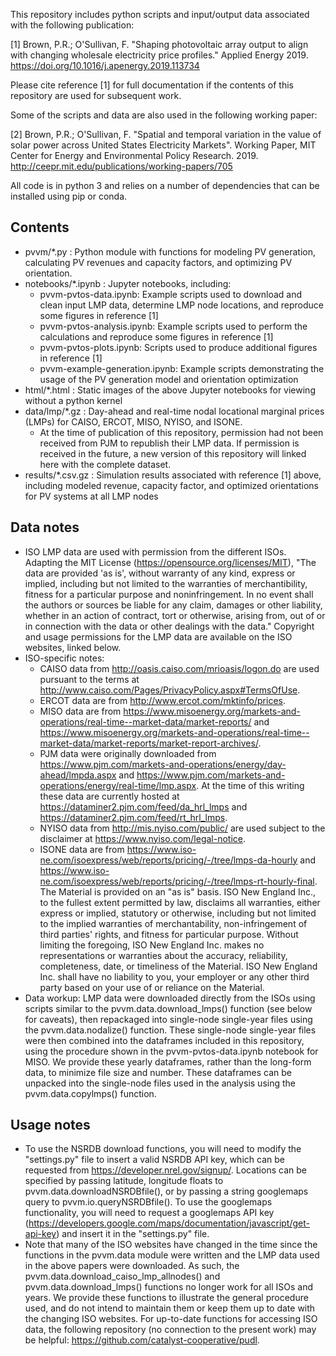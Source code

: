 This repository includes python scripts and input/output data associated with the following publication:

[1] Brown, P.R.; O'Sullivan, F. "Shaping photovoltaic array output to align with changing wholesale electricity price profiles." Applied Energy 2019. https://doi.org/10.1016/j.apenergy.2019.113734

Please cite reference [1] for full documentation if the contents of this repository are used for subsequent work.

Some of the scripts and data are also used in the following working paper:

[2] Brown, P.R.; O'Sullivan, F. "Spatial and temporal variation in the value of solar power across United States Electricity Markets". Working Paper, MIT Center for Energy and Environmental Policy Research. 2019. http://ceepr.mit.edu/publications/working-papers/705

All code is in python 3 and relies on a number of dependencies that can be installed using pip or conda.

Contents
--------
* pvvm/\*.py : Python module with functions for modeling PV generation, calculating PV revenues and capacity factors, and optimizing PV orientation.
* notebooks/\*.ipynb : Jupyter notebooks, including:
    * pvvm-pvtos-data.ipynb: Example scripts used to download and clean input LMP data, determine LMP node locations, and reproduce some figures in reference [1]
    * pvvm-pvtos-analysis.ipynb: Example scripts used to perform the calculations and reproduce some figures in reference [1]
    * pvvm-pvtos-plots.ipynb: Scripts used to produce additional figures in reference [1]
    * pvvm-example-generation.ipynb: Example scripts demonstrating the usage of the PV generation model and orientation optimization
* html/\*.html : Static images of the above Jupyter notebooks for viewing without a python kernel
* data/lmp/\*.gz : Day-ahead and real-time nodal locational marginal prices (LMPs) for CAISO, ERCOT, MISO, NYISO, and ISONE.
    * At the time of publication of this repository, permission had not been received from PJM to republish their LMP data. If permission is received in the future, a new version of this repository will linked here with the complete dataset.
* results/\*.csv.gz : Simulation results associated with reference [1] above, including modeled revenue, capacity factor, and optimized orientations for PV systems at all LMP nodes

Data notes
----------
* ISO LMP data are used with permission from the different ISOs. Adapting the MIT License (https://opensource.org/licenses/MIT), "The data are provided 'as is', without warranty of any kind, express or implied, including but not limited to the warranties of merchantibility, fitness for a particular purpose and noninfringement. In no event shall the authors or sources be liable for any claim, damages or other liability, whether in an action of contract, tort or otherwise, arising from, out of or in connection with the data or other dealings with the data." Copyright and usage permissions for the LMP data are available on the ISO websites, linked below.
* ISO-specific notes:
    * CAISO data from http://oasis.caiso.com/mrioasis/logon.do are used pursuant to the terms at http://www.caiso.com/Pages/PrivacyPolicy.aspx#TermsOfUse.
    * ERCOT data are from http://www.ercot.com/mktinfo/prices.
    * MISO data are from https://www.misoenergy.org/markets-and-operations/real-time--market-data/market-reports/ and https://www.misoenergy.org/markets-and-operations/real-time--market-data/market-reports/market-report-archives/.
    * PJM data were originally downloaded from https://www.pjm.com/markets-and-operations/energy/day-ahead/lmpda.aspx and https://www.pjm.com/markets-and-operations/energy/real-time/lmp.aspx. At the time of this writing these data are currently hosted at https://dataminer2.pjm.com/feed/da_hrl_lmps and https://dataminer2.pjm.com/feed/rt_hrl_lmps.
    * NYISO data from http://mis.nyiso.com/public/ are used subject to the disclaimer at https://www.nyiso.com/legal-notice.
    * ISONE data are from https://www.iso-ne.com/isoexpress/web/reports/pricing/-/tree/lmps-da-hourly and https://www.iso-ne.com/isoexpress/web/reports/pricing/-/tree/lmps-rt-hourly-final. The Material is provided on an "as is" basis. ISO New England Inc., to the fullest extent permitted by law, disclaims all warranties, either express or implied, statutory or otherwise, including but not limited to the implied warranties of merchantability, non-infringement of third parties' rights, and fitness for particular purpose. Without limiting the foregoing, ISO New England Inc. makes no representations or warranties about the accuracy, reliability, completeness, date, or timeliness of the Material. ISO New England Inc. shall have no liability to you, your employer or any other third party based on your use of or reliance on the Material.
* Data workup: LMP data were downloaded directly from the ISOs using scripts similar to the pvvm.data.download_lmps() function (see below for caveats), then repackaged into single-node single-year files using the pvvm.data.nodalize() function. These single-node single-year files were then combined into the dataframes included in this repository, using the procedure shown in the pvvm-pvtos-data.ipynb notebook for MISO. We provide these yearly dataframes, rather than the long-form data, to minimize file size and number. These dataframes can be unpacked into the single-node files used in the analysis using the pvvm.data.copylmps() function.

Usage notes
-----------
* To use the NSRDB download functions, you will need to modify the "settings.py" file to insert a valid NSRDB API key, which can be requested from https://developer.nrel.gov/signup/. Locations can be specified by passing latitude, longitude floats to pvvm.data.downloadNSRDBfile(), or by passing a string googlemaps query to pvvm.io.queryNSRDBfile(). To use the googlemaps functionality, you will need to request a googlemaps API key (https://developers.google.com/maps/documentation/javascript/get-api-key) and insert it in the "settings.py" file.
* Note that many of the ISO websites have changed in the time since the functions in the pvvm.data module were written and the LMP data used in the above papers were downloaded. As such, the pvvm.data.download_caiso_lmp_allnodes() and pvvm.data.download_lmps() functions no longer work for all ISOs and years. We provide these functions to illustrate the general procedure used, and do not intend to maintain them or keep them up to date with the changing ISO websites. For up-to-date functions for accessing ISO data, the following repository (no connection to the present work) may be helpful: https://github.com/catalyst-cooperative/pudl.
